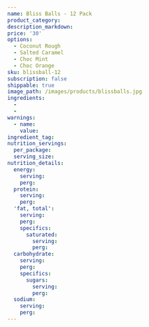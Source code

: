 ```yaml
---
name: Bliss Balls - 12 Pack
product_category:
description_markdown:
price: '30'
options:
  - Coconut Rough
  - Salted Caramel
  - Choc Mint
  - Choc Orange
sku: blissball-12
subscription: false
shippable: true
image_path: /images/products/blissballs.jpg
ingredients:
  -
  -
warnings:
  - name:
    value:
ingredient_tag:
nutrition_servings:
  per_package:
  serving_size:
nutrition_details:
  energy:
    serving:
    perg:
  protein:
    serving:
    perg:
  'fat, total':
    serving:
    perg:
    specifics:
      saturated:
        serving:
        perg:
  carbohydrate:
    serving:
    perg:
    specifics:
      sugars:
        serving:
        perg:
  sodium:
    serving:
    perg:
---
```

